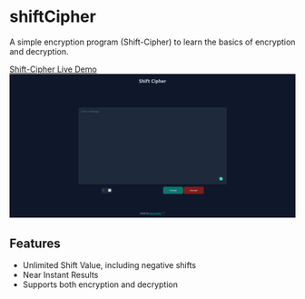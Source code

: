 # shiftCipher

A simple encryption program (Shift-Cipher) to learn the basics of encryption and decryption.

[Shift-Cipher Live Demo](https://shonebinu.github.io/shiftCipher/)
![Shift-Cipher Webapp screenshot](demoLive.png)

## Features
- Unlimited Shift Value, including negative shifts
- Near Instant Results
- Supports both encryption and decryption